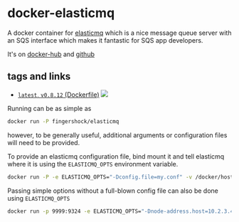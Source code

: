 # docker-elasticmq

A docker container for [elasticmq](https://github.com/adamw/elasticmq) which is a nice message queue server with an SQS interface which makes it fantastic for SQS app developers.

It's on [docker-hub](https://hub.docker.com/r/fingershock/elasticmq/) and [github](https://github.com/iJJi/docker-elasticmq)

## tags and links
 * [`latest`, `v0.8.12` (Dockerfile)](https://github.com/ijji/docker-elasticmq/blob/master/Dockerfile) [![](https://badge.imagelayers.io/fingershock/elasticmq:latest.svg)](https://imagelayers.io/?images=fingershock/elasticmq:latest)


Running can be as simple as
```sh
docker run -P fingershock/elasticmq
```
however, to be generally useful, additional arguments or configuration files will need to be provided.

To provide an elasticmq configuration file, bind mount it and tell elasticmq where it is using the `ELASTICMQ_OPTS` environment variable.
```sh
docker run -P -e ELASTICMQ_OPTS="-Dconfig.file=my.conf" -v /docker/host/emq/my.conf:/elasticmq/my.conf:ro  fingershock/elasticmq
```


Passing simple options without a full-blown config file can also be done using `ELASTICMQ_OPTS`

```sh
docker run -p 9999:9324 -e ELASTICMQ_OPTS="-Dnode-address.host=10.2.3.4 -Dnode-address.port=9999" fingershock/elasticmq
```

